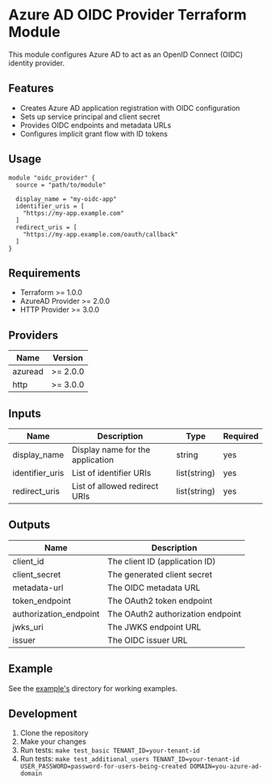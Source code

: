 # Azure AD OIDC Provider Terraform Module

This module configures Azure AD to act as an OpenID Connect (OIDC) identity provider.

## Features

- Creates Azure AD application registration with OIDC configuration
- Sets up service principal and client secret
- Provides OIDC endpoints and metadata URLs
- Configures implicit grant flow with ID tokens

## Usage

```hcl
module "oidc_provider" {
  source = "path/to/module"
  
  display_name = "my-oidc-app"
  identifier_uris = [
    "https://my-app.example.com"
  ]
  redirect_uris = [
    "https://my-app.example.com/oauth/callback"
  ]
}
```

## Requirements

- Terraform >= 1.0.0
- AzureAD Provider >= 2.0.0
- HTTP Provider >= 3.0.0

## Providers

| Name | Version |
|------|---------|
| azuread | >= 2.0.0 |
| http | >= 3.0.0 |

## Inputs

| Name | Description | Type | Required |
|------|-------------|------|----------|
| display_name | Display name for the application | string | yes |
| identifier_uris | List of identifier URIs | list(string) | yes |
| redirect_uris | List of allowed redirect URIs | list(string) | yes |

## Outputs

| Name | Description |
|------|-------------|
| client_id | The client ID (application ID) |
| client_secret | The generated client secret |
| metadata-url | The OIDC metadata URL |
| token_endpoint | The OAuth2 token endpoint |
| authorization_endpoint | The OAuth2 authorization endpoint |
| jwks_uri | The JWKS endpoint URL |
| issuer | The OIDC issuer URL |

## Example

See the [example's](./examples) directory for working examples.

## Development

1. Clone the repository
2. Make your changes
3. Run tests: `make test_basic TENANT_ID=your-tenant-id`
3. Run tests: `make test_additional_users TENANT_ID=your-tenant-id USER_PASSWORD=password-for-users-being-created DOMAIN=you-azure-ad-domain`

